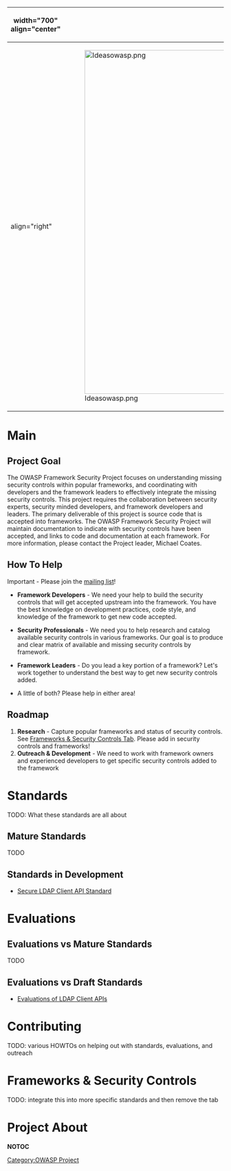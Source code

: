 <table>
<thead>
<tr class="header">
<th><p>width="700" align="center"</p></th>
<th><p><br />
</p></th>
<th><p>width="500" align="center"</p></th>
<th><p><br />
</p></th>
</tr>
</thead>
<tbody>
<tr class="odd">
<td><p>align="right"</p></td>
<td><figure>
<img src="Ideasowasp.png" title="Ideasowasp.png" alt="Ideasowasp.png" width="800" /><figcaption>Ideasowasp.png</figcaption>
</figure></td>
<td><p>align="right"</p></td>
<td></td>
</tr>
</tbody>
</table>

# Main

## Project Goal

The OWASP Framework Security Project focuses on understanding missing
security controls within popular frameworks, and coordinating with
developers and the framework leaders to effectively integrate the
missing security controls. This project requires the collaboration
between security experts, security minded developers, and framework
developers and leaders. The primary deliverable of this project is
source code that is accepted into frameworks. The OWASP Framework
Security Project will maintain documentation to indicate with security
controls have been accepted, and links to code and documentation at each
framework. For more information, please contact the Project leader,
Michael Coates.

## How To Help

Important - Please join the [mailing
list](https://lists.owasp.org/mailman/listinfo/owasp_framework_security_project)\!

  - **Framework Developers** - We need your help to build the security
    controls that will get accepted upstream into the framework. You
    have the best knowledge on development practices, code style, and
    knowledge of the framework to get new code accepted.

<!-- end list -->

  - **Security Professionals** - We need you to help research and
    catalog available security controls in various frameworks. Our goal
    is to produce and clear matrix of available and missing security
    controls by framework.

<!-- end list -->

  - **Framework Leaders** - Do you lead a key portion of a framework?
    Let's work together to understand the best way to get new security
    controls added.

<!-- end list -->

  - A little of both? Please help in either area\!

## Roadmap

1.  **Research** - Capture popular frameworks and status of security
    controls. See [Frameworks & Security Controls
    Tab](https://www.owasp.org/index.php/OWASP_Framework_Security_Project#Frameworks__26_Security_Controls).
    Please add in security controls and frameworks\!
2.  **Outreach & Development** - We need to work with framework owners
    and experienced developers to get specific security controls added
    to the framework

# Standards

TODO: What these standards are all about

## Mature Standards

TODO

## Standards in Development

  - [Secure LDAP Client API
    Standard](Projects/OWASP_Framework_Security_Project/Secure_LDAP_API_Standard "wikilink")

# Evaluations

## Evaluations vs Mature Standards

TODO

## Evaluations vs Draft Standards

  - [Evaluations of LDAP Client
    APIs](Projects/OWASP_Framework_Security_Project/Evaluations_of_LDAP_Client_APIs "wikilink")

# Contributing

TODO: various HOWTOs on helping out with standards, evaluations, and
outreach

# Frameworks & Security Controls

TODO: integrate this into more specific standards and then remove the
tab

# Project About

__NOTOC__ <headertabs />

[Category:OWASP Project](Category:OWASP_Project "wikilink")